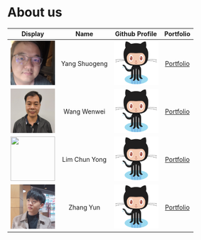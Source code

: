 # About us

Display | Name | Github Profile | Portfolio 
--------|:----:|:--------------:|:---------:
<img src="Member%20Photo/YangShuogeng.jpg" width="100" height="100"> | Yang Shuogeng | <a href="https://github.com/yangshuogeng/tp"> <img src="Member%20Photo/github%20logo.png" width="100" height="100" alt="Github"> </a> | [Portfolio](https://github.com/YangShuogeng/tp/tree/master/docs/team/yangshuogeng.md)
<img src="Member%20Photo/WangWenwei.jpg" width="100" height="100">| Wang Wenwei | <a href="https://github.com/e0373972/tp"> <img src="Member%20Photo/github%20logo.png" width="100" height="100" alt="Github"> </a> | [Portfolio](https://github.com/AY2122S1-TIC4001-F18-2/tp/tree/master/docs/team/e0373972.md)
<img src="https://avatars.githubusercontent.com/u/45939235?v=4" width="100" height="100">| Lim Chun Yong  | <a href="https://github.com/jr-mojito/tp"> <img src="Member%20Photo/github%20logo.png" width="100" height="100" alt="Github"> </a> | [Portfolio](team/jr-mojito.md)
<img src="Member%20Photo/ZhangYun.jpg" width="100" height="100"> | Zhang Yun | <a href="https://github.com/zyjarvis/tp"> <img src="Member%20Photo/github%20logo.png" width="100" height="100" alt="Github"> </a> | [Portfolio](https://github.com/AY2122S1-TIC4001-F18-2/tp/tree/master/docs/team/zhangYun.md)
